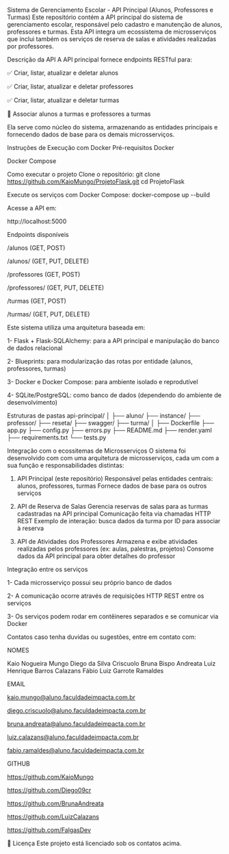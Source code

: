 Sistema de Gerenciamento Escolar - API Principal (Alunos, Professores e Turmas)
Este repositório contém a API principal do sistema de gerenciamento escolar, responsável pelo cadastro e manutenção de alunos, professores e turmas. Esta API integra um ecossistema de microsserviços que inclui também os serviços de reserva de salas e atividades realizadas por professores.

Descrição da API
A API principal fornece endpoints RESTful para:

✅ Criar, listar, atualizar e deletar alunos

✅ Criar, listar, atualizar e deletar professores

✅ Criar, listar, atualizar e deletar turmas

🔄 Associar alunos a turmas e professores a turmas

Ela serve como núcleo do sistema, armazenando as entidades principais e fornecendo dados de base para os demais microsserviços.

Instruções de Execução com Docker
Pré-requisitos
Docker

Docker Compose

Como executar o projeto
Clone o repositório:
git clone https://github.com/KaioMungo/ProjetoFlask.git cd ProjetoFlask

Execute os serviços com Docker Compose:
docker-compose up --build

Acesse a API em:

http://localhost:5000


Endpoints disponíveis

/alunos (GET, POST)

/alunos/<id> (GET, PUT, DELETE)

/professores (GET, POST)

/professores/<id> (GET, PUT, DELETE)

/turmas (GET, POST)

/turmas/<id> (GET, PUT, DELETE)


Este sistema utiliza uma arquitetura baseada em:

1- Flask + Flask-SQLAlchemy: para a API principal e manipulação do banco de dados relacional

2- Blueprints: para modularização das rotas por entidade (alunos, professores, turmas)

3- Docker e Docker Compose: para ambiente isolado e reprodutível

4- SQLite/PostgreSQL: como banco de dados (dependendo do ambiente de desenvolvimento)

Estruturas de pastas
api-principal/ │ ├── aluno/ ├── instance/
├── professor/
├── reseta/
├── swagger/ ├── turma/
│ ├── Dockerfile ├── app.py ├── config.py ├── errors.py ├── README.md ├── render.yaml ├── requirements.txt └── tests.py

Integração com o ecossitemas de Microsserviços
O sistema foi desenvolvido com com uma arquitetura de microsserviços, cada um com a sua função e responsabilidades distintas:

1. API Principal (este repositório)
Responsável pelas entidades centrais: alunos, professores, turmas
Fornece dados de base para os outros serviços

2. API de Reserva de Salas
Gerencia reservas de salas para as turmas cadastradas na API principal
Comunicação feita via chamadas HTTP REST
Exemplo de interação: busca dados da turma por ID para associar à reserva

3. API de Atividades dos Professores
Armazena e exibe atividades realizadas pelos professores (ex: aulas, palestras, projetos)
Consome dados da API principal para obter detalhes do professor

Integração entre os serviços

1- Cada microsserviço possui seu próprio banco de dados

2- A comunicação ocorre através de requisições HTTP REST entre os serviços

3- Os serviços podem rodar em contêineres separados e se comunicar via Docker

Contatos
caso tenha duvidas ou sugestões, entre em contato com:

NOMES

Kaio Nogueira Mungo
Diego da Silva Criscuolo
Bruna Bispo Andreata
Luiz Henrique Barros Calazans
Fábio Luiz Garrote Ramaldes

EMAIL

kaio.mungo@aluno.faculdadeimpacta.com.br

diego.criscuolo@aluno.faculdadeimpacta.com.br

bruna.andreata@aluno.faculdadeimpacta.com.br

luiz.calazans@aluno.faculdadeimpacta.com.br

fabio.ramaldes@aluno.faculdadeimpacta.com.br

GITHUB

https://github.com/KaioMungo

https://github.com/Diego09cr

https://github.com/BrunaAndreata

https://github.com/LuizCalazans

https://github.com/FalgasDev

📜 Licença
Este projeto está licenciado sob os contatos acima.
